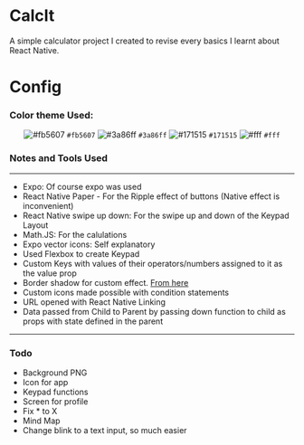 # CalcIt

A simple calculator project I created to revise every basics I learnt about React Native.

# Config

### Color theme Used:

<div align="center"

![#fb5607](https://via.placeholder.com/15/fb5607/fb5607.png) `#fb5607`
![#3a86ff](https://via.placeholder.com/15/3a86ff/3a86ff.png) `#3a86ff`
![#171515](https://via.placeholder.com/15/171515/171515.png) `#171515`
![#fff](https://via.placeholder.com/15/fff/fff.png) `#fff`

 </div>

### Notes and Tools Used

---

- Expo: Of course expo was used
- React Native Paper - For the Ripple effect of buttons (Native effect is inconvenient)
- React Native swipe up down: For the swipe up and down of the Keypad Layout
- Math.JS: For the calulations
- Expo vector icons: Self explanatory
- Used Flexbox to create Keypad
- Custom Keys with values of their operators/numbers assigned to it as the value prop
- Border shadow for custom effect. [From here](https://ethercreative.github.io/react-native-shadow-generator/)
- Custom icons made possible with condition statements
- URL opened with React Native Linking
- Data passed from Child to Parent by passing down function to child as props with state defined in the parent

---

### Todo

- Background PNG
- Icon for app
- Keypad functions
- Screen for profile
- Fix \* to X
- Mind Map
- Change blink to a text input, so much easier
